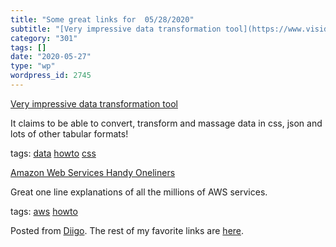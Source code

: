 ```yaml
---
title: "Some great links for  05/28/2020"
subtitle: "[Very impressive data transformation tool](https://www.visidata.org/install/)"
category: "301"
tags: []
date: "2020-05-27"
type: "wp"
wordpress_id: 2745
---
```

[Very impressive data transformation tool](https://www.visidata.org/install/) 

It claims to be able to convert, transform and massage data in css, json and lots of other tabular formats!

 tags: [data](https://www.diigo.com/user/pitosalas/data) [howto](https://www.diigo.com/user/pitosalas/howto) [css](https://www.diigo.com/user/pitosalas/css)

 [Amazon Web Services Handy Oneliners](https://adayinthelifeof.nl/2020/05/20/aws.html) 

Great one line explanations of all the millions of AWS services. 

 tags: [aws](https://www.diigo.com/user/pitosalas/aws) [howto](https://www.diigo.com/user/pitosalas/howto)

Posted from [Diigo](https://www.diigo.com). The rest of my favorite links are [here](https://www.diigo.com/user/pitosalas).